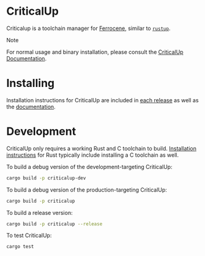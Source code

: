 <!-- SPDX-FileCopyrightText: The Ferrocene Developers -->
<!-- SPDX-License-Identifier: MIT OR Apache-2.0 -->

# CriticalUp

Criticalup is a toolchain manager for [Ferrocene][ferrocene], similar to [`rustup`][rustup].

> [!NOTE]  
>
> For normal usage and binary installation, please consult the [CriticalUp Documentation][criticalup-docs].

# Installing

Installation instructions for CriticalUp are included in [each release](https://github.com/ferrocene/criticalup/releases) as well as the [documentation][criticalup-docs].


# Development

CriticalUp only requires a working Rust and C toolchain to build. [Installation instructions][rust-install] for Rust typically include installing a C toolchain as well.

To build a debug version of the development-targeting CriticalUp:

```bash
cargo build -p criticalup-dev
```

To build a debug version of the production-targeting CriticalUp:

```bash
cargo build -p criticalup
```

To build a release version:

```bash
cargo build -p criticalup --release
```

To test CriticalUp:

```bash
cargo test
```

[criticalup-docs]: https://criticalup.ferrocene.dev/
[rustup]: https://github.com/rust-lang/rustup
[ferrocene]: https://ferrocene.dev/
[rust-install]: https://www.rust-lang.org/tools/install
